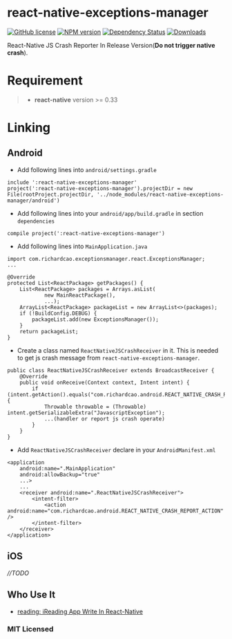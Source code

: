 # react-native-exceptions-manager

[![GitHub license][license-image]][license-url]
[![NPM version][npm-image]][npm-url]
[![Dependency Status][david-image]][david-url]
[![Downloads][downloads-image]][npm-url]

React-Native JS Crash Reporter In Release Version(**Do not trigger native crash**).

# Requirement

>* **react-native** version >= 0.33

# Linking

## Android

- Add following lines into ```android/settings.gradle```

```
include ':react-native-exceptions-manager'
project(':react-native-exceptions-manager').projectDir = new File(rootProject.projectDir, '../node_modules/react-native-exceptions-manager/android')
```

- Add following lines into your ```android/app/build.gradle``` in section ```dependencies```

```
compile project(':react-native-exceptions-manager')
```

- Add following lines into ```MainApplication.java```

```
import com.richardcao.exceptionsmanager.react.ExceptionsManager;
...

@Override
protected List<ReactPackage> getPackages() {
    List<ReactPackage> packages = Arrays.asList(
            new MainReactPackage(),
            ...);
    ArrayList<ReactPackage> packageList = new ArrayList<>(packages);
    if (!BuildConfig.DEBUG) {
        packageList.add(new ExceptionsManager());
    }
    return packageList;
}
```

- Create a class named ```ReactNativeJSCrashReceiver``` in it. This is needed to get js crash message from `react-native-exceptions-manager`.

```
public class ReactNativeJSCrashReceiver extends BroadcastReceiver {
    @Override
    public void onReceive(Context context, Intent intent) {
        if (intent.getAction().equals("com.richardcao.android.REACT_NATIVE_CRASH_REPORT_ACTION")) {
            Throwable throwable = (Throwable) intent.getSerializableExtra("JavascriptException");
            ...(handler or report js crash operate)
        }
    }
}
```

- Add ```ReactNativeJSCrashReceiver``` declare in your ```AndroidManifest.xml```

```
<application
    android:name=".MainApplication"
    android:allowBackup="true"
    ...>
    ...
    <receiver android:name=".ReactNativeJSCrashReceiver">
        <intent-filter>
            <action android:name="com.richardcao.android.REACT_NATIVE_CRASH_REPORT_ACTION" />
        </intent-filter>
    </receiver>
</application>
```

## iOS 

*//TODO*

## Who Use It
- [reading: iReading App Write In React-Native][reading-url]


### MIT Licensed


[license-image]: https://img.shields.io/badge/license-MIT-blue.svg
[license-url]: https://raw.githubusercontent.com/Richard-Cao/react-native-exceptions-manager/master/LICENSE
[npm-image]: https://img.shields.io/npm/v/react-native-exceptions-manager.svg?style=flat-square
[npm-url]: https://npmjs.org/package/react-native-exceptions-manager
[david-image]: http://img.shields.io/david/Richard-Cao/react-native-exceptions-manager.svg?style=flat-square
[david-url]: https://david-dm.org/Richard-Cao/react-native-exceptions-manager
[downloads-image]: http://img.shields.io/npm/dm/react-native-exceptions-manager.svg?style=flat-square
[reading-url]: https://github.com/attentiveness/reading
